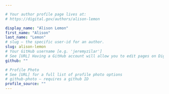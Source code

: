 ```yaml
---

# Your author profile page lives at:
# https://digital.gov/authors/alison-lemon

display_name: "Alison Lemon"
first_name: "Alison"
last_name: "Lemon"
# slug — the specific user-id for an author.
slug: alison-lemon
# Your GitHub username [e.g. 'jeremyzilar']
# See [URL] Having a GitHub account will allow you to edit pages on DigitalGov. The image used in your GitHub account can also be used to populate your digital.gov profile photo.
github: ""

# Profile Photo
# See [URL] for a full list of profile photo options
# github-photo — requires a github ID
profile_source: ""
---
```

